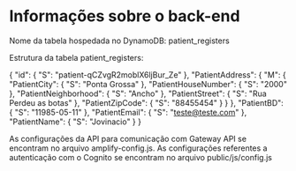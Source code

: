 # Informações sobre o back-end

Nome da tabela hospedada no DynamoDB: patient_registers

Estrutura da tabela patient_registers:

{
  "id": {
    "S": "patient-qCZvgR2moblX6ljBur_Ze"
  },
  "PatientAddress": {
    "M": {
      "PatientCity": {
        "S": "Ponta Grossa"
      },
      "PatientHouseNumber": {
        "S": "2000"
      },
      "PatientNeighborhood": {
        "S": "Ancho"
      },
      "PatientStreet": {
        "S": "Rua Perdeu as botas"
      },
      "PatientZipCode": {
        "S": "88455454"
      }
    }
  },
  "PatientBD": {
    "S": "11985-05-11"
  },
  "PatientEmail": {
    "S": "teste@teste.com"
  },
  "PatientName": {
    "S": "Jovinacio"
  }
}

As configurações da API para comunicação com Gateway API se encontram no arquivo amplify-config.js.
As configurações referentes a autenticação com o Cognito se encontram no arquivo public/js/config.js